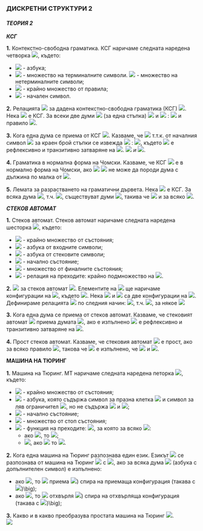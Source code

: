 ### ДИСКРЕТНИ СТРУКТУРИ 2
#### *ТЕОРИЯ 2*

***КСГ***

**1.** Контекстно-свободна граматика. КСГ наричаме следната наредена четворка <img src="https://latex.codecogs.com/svg.latex?\Large&space;G=<V,\sum{,}R,S>">, където:<br>
- <img src="https://latex.codecogs.com/svg.latex?\Large&space;V"> - азбука;
- <img src="https://latex.codecogs.com/svg.latex?\Large&space;\sum\subseteq{V}"> - множество на терминалните символи. <img src="https://latex.codecogs.com/svg.latex?\Large&space;V\setminus\sum"> - множество на нетерминалните символи;
- <img src="https://latex.codecogs.com/svg.latex?\Large&space;R\subseteq(V\setminus\sum)\times{V^{\ast}}"> - крайно множество от правила;
- <img src="https://latex.codecogs.com/svg.latex?\Large&space;S\in{V\setminus{\sum}}"> - начален символ.

**2.** Релацията <img src="https://latex.codecogs.com/svg.latex?\Large&space;\Rightarrow_G"> за дадена контекстно-свободна граматика (КСГ) <img src="https://latex.codecogs.com/svg.latex?\Large&space;G">.<br>Нека <img src="https://latex.codecogs.com/svg.latex?\Large&space;G=<V,\sum{,},R,S>"> е КСГ. За всеки две думи <img src="https://latex.codecogs.com/svg.latex?\Large&space;u,v\in{V^{\ast}}:{\;}u\Rightarrow_Gv"> (за една стъпка) <img src="https://latex.codecogs.com/svg.latex?\Large&space;\stackrel{\text{def.}}{\Leftrightarrow}\exists{x,y\in{V^{\ast}}}"> и <img src="https://latex.codecogs.com/svg.latex?\Large&space;A\in{V\setminus{\sum}}"> : <img src="https://latex.codecogs.com/svg.latex?\Large&space;v=xv'y,{\;}u=xAy"> и правило <img src="https://latex.codecogs.com/svg.latex?\Large&space;A\rightarrow_Gv'">.

**3.** Кога една дума се приема от КСГ <img src="https://latex.codecogs.com/svg.latex?\Large&space;\big(w\in{L(G)\big)}">. Казваме, че <img src="https://latex.codecogs.com/svg.latex?\Large&space;w\in{L(G)}"> т.т.к. от началния символ <img src="https://latex.codecogs.com/svg.latex?\Large&space;S"> за краен брой стъпки се извежда <img src="https://latex.codecogs.com/svg.latex?\Large&space;w"> : <img src="https://latex.codecogs.com/svg.latex?\Large&space;S\Rightarrow_G^{\ast}w">, където <img src="https://latex.codecogs.com/svg.latex?\Large&space;\Rightarow_G^{\ast}"> е рефлексивно и транзитивно затваряне на <img src="https://latex.codecogs.com/svg.latex?\Large&space;\Rightarow_G">. <img src="https://latex.codecogs.com/svg.latex?\Large&space;\big(L(G)=\{w|S\Rightarow_G^{\ast}w"> *и* <img src="https://latex.codecogs.com/svg.latex?\Large&space;w\in{\sum\ast}\}\big)">.

**4.** Граматика в нормална форма на Чомски. Казваме, че КСГ <img src="https://latex.codecogs.com/svg.latex?\Large&space;G=<V,\sum{,}R,S>"> е в нормално форма на Чомски, ако <img src="https://latex.codecogs.com/svg.latex?\Large&space;R\subseteq{(V\setminus{\sum})\times{V^2}}"> <img src="https://latex.codecogs.com/svg.latex?\Large&space;\big(G"> не може да породи дума с дължина по малка от <img src="https://latex.codecogs.com/svg.latex?\Large&space;2\big)">.

**5.** Лемата за разрастването на граматични дървета. Нека <img src="https://latex.codecogs.com/svg.latex?\Large&space;G=<V,\sum{,}R,S>"> е КСГ. За всяка дума <img src="https://latex.codecogs.com/svg.latex?\Large&space;w\in{L(G)}">, т.ч. <img src="https://latex.codecogs.com/svg.latex?\Large&space;|w|>\Phi(G)^{|V\setminus{\sum}|}">, съществуват думи <img src="https://latex.codecogs.com/svg.latex?\Large&space;u,v,x,y,z">, такива че <img src="https://latex.codecogs.com/svg.latex?\Large&space;w=u\cdot{v}\cdot{x}\cdot{y}\cdot{z},{\;}v\cdot{y}\neq\epsilon"> и за всяко <img src="https://latex.codecogs.com/svg.latex?\Large&space;i\in{\mathbb{N}_0}:{\;}u\cdot{v^i}\cdot{x\cdot{y^i}}\cdot{z}\in{L(G)}">.

***СТЕКОВ АВТОМАТ***

**1.** Стеков автомат. Стеков автомат наричаме следната наредена шесторка <img src="https://latex.codecogs.com/svg.latex?\Large&space;M=<K,\sum{,}\Gamma{,\Delta},s,F>">, където:
- <img src="https://latex.codecogs.com/svg.latex?\Large&space;K"> - крайно множество от състояния;
- <img src="https://latex.codecogs.com/svg.latex?\Large&space;\sum"> - азбука от входните символи;
- <img src="https://latex.codecogs.com/svg.latex?\Large&space;\Gamma"> - азбука от стековите символи;
- <img src="https://latex.codecogs.com/svg.latex?\Large&space;s\in{K}"> - начално състояние;
- <img src="https://latex.codecogs.com/svg.latex?\Large&space;F\subseteq{K}"> - множество от финалните състояния;
- <img src="https://latex.codecogs.com/svg.latex?\Large&space;\Delta"> - релация на преходите: крайно подмножество на <img src="https://latex.codecogs.com/svg.latex?\Large&space;\bigg(K\times{\big(\sum\cup}\{\epsilon\}\big)\times{\Gamma^{\ast}}\bigg)\times\big(K\times{\Gamma^{\ast}}\big)">.

**2.** <img src="https://latex.codecogs.com/svg.latex?\Large&space;\vdash_M"> за стеков автомат <img src="https://latex.codecogs.com/svg.latex?\Large&space;M">. Елементите на <img src="https://latex.codecogs.com/svg.latex?\Large&space;K\times{\sum\ast}\times\Gamma\ast"> ще наричаме конфигурации на <img src="https://latex.codecogs.com/svg.latex?\Large&space;M">, където <img src="https://latex.codecogs.com/svg.latex?\Large&space;M=<K,\sum{,}\Gamma{,\Delta},s,F>">. Нека <img src="https://latex.codecogs.com/svg.latex?\Large&space;(p,u,\alpha)"> и <img src="https://latex.codecogs.com/svg.latex?\Large&space;(q,v,\gamma)"> са две конфигурации на <img src="https://latex.codecogs.com/svg.latex?\Large&space;M">. Дефинираме релацията <img src="https://latex.codecogs.com/svg.latex?\Large&space;\vdash_M"> по следния начин: <img src="https://latex.codecogs.com/svg.latex?\Large&space;(p,u,\alpha)\vdash{(q,v,\gamma)}\stackrel{\text{def.}}{\Leftrightarrow}\exists{\big((p,a,\beta),(q,\delta)\big)}\in\Delta">, т.ч. <img src="https://latex.codecogs.com/svg.latex?\Large&space;u=a\cdot{v},{\;}\alpha{=\beta\cdot{\eta},{\;}\gamma{=\delta\cdot\eta}}">, за някое <img src="https://latex.codecogs.com/svg.latex?\Large&space;\eta\in\Gamma\ast">

**3.** Кога една дума се приема от стеков автомат. Казваме, че стековият автомат <img src="https://latex.codecogs.com/svg.latex?\Large&space;M=<K,\sum{,}\Gamma{,\Delta},s,F>"> приема думата <img src="https://latex.codecogs.com/svg.latex?\Large&space;w">, ако е изпълнено <img src="https://latex.codecogs.com/svg.latex?\Large&space;(s,w,\epsilon)\vdash_M^{\ast}(f,\epsilon{,}\epsilon),f\in{F},\vdash_M^{\ast}"> е рефлексивно и транзитивно затваряне на <img src="https://latex.codecogs.com/svg.latex?\Large&space;\vdash_M">.

**4.** Прост стеков автомат. Казваме, че стековия автомат <img src="https://latex.codecogs.com/svg.latex?\Large&space;M=<K,\sum{,}\Gamma{,\Delta},s,F>"> е прост, ако за всяко правило <img src="https://latex.codecogs.com/svg.latex?\Large&space;\big((q,a,\beta),(p,\gamma)\big)\in\Delta">, такова че <img src="https://latex.codecogs.com/svg.latex?\Large&space;q\neq{s}"> е изпълнено, че <img src="https://latex.codecogs.com/svg.latex?\Large&space;\beta\in\Gamma"> и <img src="https://latex.codecogs.com/svg.latex?\Large&space;|\gamma|\le{2}">.


**МАШИНА НА ТЮРИНГ**

**1.** Машина на Тюринг. МТ наричаме следната наредена петорка <img src="https://latex.codecogs.com/svg.latex?\Large&space;M=<K,\sum{,}\delta{,}s,H>">, където:
- <img src="https://latex.codecogs.com/svg.latex?\Large&space;K"> - крайно множество от състояния;
- <img src="https://latex.codecogs.com/svg.latex?\Large&space;\sum"> - азбука, която съдържа символ за празна клетка <img src="https://latex.codecogs.com/svg.latex?\Large&space;\sqcup"> и символ за ляв ограничител <img src="https://latex.codecogs.com/svg.latex?\Large&space;\rhd">, но не съдържа <img src="https://latex.codecogs.com/svg.latex?\Large&space;\leftarrow"> и <img src="https://latex.codecogs.com/svg.latex?\Large&space;\rightarrow">;
- <img src="https://latex.codecogs.com/svg.latex?\Large&space;s\in{K}"> - начално състояние;
- <img src="https://latex.codecogs.com/svg.latex?\Large&space;H\in{K}"> - множество от стоп състояния;
- <img src="https://latex.codecogs.com/svg.latex?\Large&space;\delta"> - функция на преходите: <img src="https://latex.codecogs.com/svg.latex?\Large&space;(K\setminus{H})\times\sum\rightarrow{K}\times(\sum\cup\{\leftarrow{,}\rightarrow\})">, за която за всяко <img src="https://latex.codecogs.com/svg.latex?\Large&space;q\in{K\setminus{H}}">:<br>
  - ако <img src="https://latex.codecogs.com/svg.latex?\Large&space;\delta(q,\rhd)=(p,b)">, то <img src="https://latex.codecogs.com/svg.latex?\Large&space;b=\rightarrow">;
  - <img src="https://latex.codecogs.com/svg.latex?\Large&space;\forall{a}\in\sum">, ако <img src="https://latex.codecogs.com/svg.latex?\Large&space;\delta(q,a)=(p,b)"> то <img src="https://latex.codecogs.com/svg.latex?\Large&space;b\neg\rhd">.

**2.** Кога една машина на Тюринг разпознава един език. Езикът <img src="https://latex.codecogs.com/svg.latex?\Large&space;L"> се разпознава от машина на Тюринг <img src="https://latex.codecogs.com/svg.latex?\Large&space;M=<K,\sum{,}\delta{,}s,H>"> с <img src="https://latex.codecogs.com/svg.latex?\Large&space;y,n\in{H}">, ако за всяка дума <img src="https://latex.codecogs.com/svg.latex?\Large&space;w\in\sum{o}{\ast}"> (азбука с допълнителен символ) е изпълнено:
- ако <img src="https://latex.codecogs.com/svg.latex?\Large&space;w\in{L}">, то <img src="https://latex.codecogs.com/svg.latex?\Large&space;M"> приема <img src="https://latex.codecogs.com/svg.latex?\Large&space;w{\;}{\;}\big((s,\rhd\underline{\sqcup}w">) спира на приемаща конфигурация (такава с <img src="https://latex.codecogs.com/svg.latex?\Large&space;y">)\big);
- ако <img src="https://latex.codecogs.com/svg.latex?\Large&space;w\notin{L}">, то <img src="https://latex.codecogs.com/svg.latex?\Large&space;M"> отхвърля <img src="https://latex.codecogs.com/svg.latex?\Large&space;w{\;}{\;}\big((s,\rhd\underline{\sqcup}w">) спира на отхвърляща конфигурация (такава с <img src="https://latex.codecogs.com/svg.latex?\Large&space;n">)\big);

**3.** Какво и в какво преобразува простата машина на Тюринг <img src="https://latex.codecogs.com/svg.latex?\Large&space;R_{\sqcup}">.<br><img src="https://latex.codecogs.com/svg.latex?\Large&space;\rhd{w_1}\underline{\sqcup}w_2">
